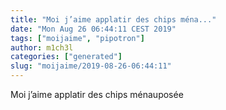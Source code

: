 ```yaml
---
title: "Moi j’aime applatir des chips ména..."
date: "Mon Aug 26 06:44:11 CEST 2019"
tags: ["moijaime", "pipotron"]
author: m1ch3l
categories: ["generated"]
slug: "moijaime/2019-08-26-06:44:11"
---
```


Moi j’aime applatir des chips ménauposée
